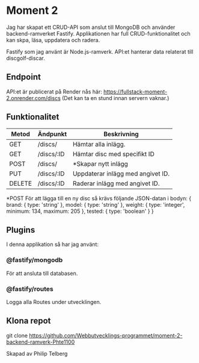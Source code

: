 # Moment 2

Jag har skapat ett CRUD-API som anslut till MongoDB och använder backend-ramverket Fastify. Applikationen har full CRUD-funktionalitet och kan skpa, läsa, uppdatera och radera.

 Fastify som jag använt är Node.js-ramverk. API:et hanterar data relaterat till discgolf-discar.

## Endpoint

 API:et är publicerat på Render nås här:
 https://fullstack-moment-2.onrender.com/discs
 (Det kan ta en stund innan servern vaknar.)

## Funktionalitet

|Metod  |Ändpunkt          |Beskrivning                                                                                       |
|-------|------------------|--------------------------------------------------------------------------------------------------|
|GET    |/discs/           |Hämtar alla inlägg.                                                                               |
|GET    |/discs/:ID        |Hämtar disc med specifikt ID                                                                      |
|POST   |/discs/           |*Skapar nytt inlägg                                                                               |
|PUT    |/discs/:ID        |Uppdaterar inlägg med angivet ID.                                                                 |
|DELETE |/discs/:ID        |Raderar inlägg med angivet ID.                                                                    |

*POST 
För att lägga till en ny disc så krävs följande JSON-datan i bodyn:
{
	brand: { type: 'string' },
	model: { type: 'string' },
	weight: { type: 'integer', minimum: 134, maximum: 205 },
	tested: { type: 'boolean' }
}

## Plugins

I denna applikation så har jag använt:

### @fastify/mongodb
För att ansluta till databasen.

### @fastify/routes
Logga alla Routes under utvecklingen.

## Klona repot
git clone https://github.com/Webbutvecklings-programmet/moment-2-backend-ramverk-Phte1100




Skapad av Philip Telberg

